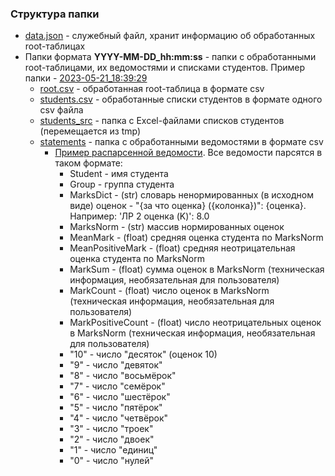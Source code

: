 ### Структура папки
* [data.json](https://github.com/timofeeva-yuv/StatementAnalysisAutomationHSE/blob/main/data/data.json) - служебный файл, хранит информацию об обработанных root-таблицах
* Папки формата **YYYY-MM-DD_hh:mm:ss** - папки с обработанными root-таблицами, их ведомостями и списками студентов. Пример папки - [2023-05-21_18:39:29](https://github.com/timofeeva-yuv/StatementAnalysisAutomationHSE/blob/main/data/2023-05-21_18:39:29)
    * [root.csv](https://github.com/timofeeva-yuv/StatementAnalysisAutomationHSE/blob/main/data/2023-05-21_18:39:29/root.csv) - обработанная root-таблица в формате csv
    * [students.csv](https://github.com/timofeeva-yuv/StatementAnalysisAutomationHSE/blob/main/data/2023-05-21_18:39:29/students.csv) - обработанные списки студентов в формате одного csv файла
    * [students_src](https://github.com/timofeeva-yuv/StatementAnalysisAutomationHSE/blob/main/data/2023-05-21_18:39:29/students_src) - папка с Excel-файлами списков студентов (перемещается из tmp)
    * [statements](https://github.com/timofeeva-yuv/StatementAnalysisAutomationHSE/blob/main/data/2023-05-21_18:39:29/statements) - папка с обработанными ведомостями в формате csv
        * [Пример распарсенной ведомости](https://github.com/timofeeva-yuv/StatementAnalysisAutomationHSE/blob/main/data/2023-05-21_18:39:29/statements/БПИ_1курс_1,2,3,4модуль_Дискретная_математика_Дашков.csv). Все ведомости парсятся в таком формате:
            * Student - имя студента
            * Group - группа студента
            * MarksDict - (str) словарь ненормированных (в исходном виде) оценок - "{за что оценка} ({колонка})": {оценка}. Например: 'ЛР 2 оценка (K)': 8.0
            * MarksNorm - (str) массив нормированных оценок
            * MeanMark - (float) средняя оценка студента по MarksNorm
            * MeanPositiveMark - (float) средняя неотрицательная оценка студента по MarksNorm
            * MarkSum - (float) сумма оценок в MarksNorm (техническая информация, необязательная для пользователя)
            * MarkCount - (float) число оценок в MarksNorm (техническая информация, необязательная для пользователя)
            * MarkPositiveCount - (float) число неотрицательных оценок в MarksNorm (техническая информация, необязательная для пользователя)
            * "10" - число "десяток" (оценок 10)
            * "9" - число "девяток"
            * "8" - число "восьмёрок"
            * "7" - число "семёрок"
            * "6" - число "шестёрок"
            * "5" - число "пятёрок"
            * "4" - число "четвёрок"
            * "3" - число "троек"
            * "2" - число "двоек"
            * "1" - число "единиц"
            * "0" - число "нулей"
            
